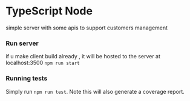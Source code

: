 # TypeScript Node
simple server with some apis to support customers management 

### Run server
if u make client build already , it will be hosted to the server at localhost:3500
`npm run start`

### Running tests
Simply run `npm run test`.
Note this will also generate a coverage report.
